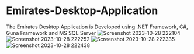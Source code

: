 # Emirates-Desktop-Application
The Emirates Desktop Application is Developed using .NET Framework, C#, Guna Framework and MS SQL Server
![Screenshot 2023-10-28 222104](https://github.com/Mufli-Codes/Emirates-Desktop-Application/assets/145528271/4da1ba82-76dc-472b-b811-6d45e8a4d1a9)
![Screenshot 2023-10-28 222252](https://github.com/Mufli-Codes/Emirates-Desktop-Application/assets/145528271/cea2cdbf-70fb-4743-9938-7ae09e747496)
![Screenshot 2023-10-28 222335](https://github.com/Mufli-Codes/Emirates-Desktop-Application/assets/145528271/e50e29e4-4fc6-439f-8de5-b2acf0e01234)
![Screenshot 2023-10-28 222438](https://github.com/Mufli-Codes/Emirates-Desktop-Application/assets/145528271/94ea0cd3-1924-474a-95e9-8bcba1f7458b)
